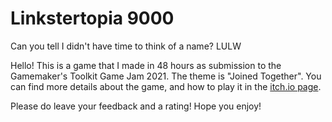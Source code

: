 # Linkstertopia 9000

Can you tell I didn't have time to think of a name? LULW

Hello! This is a game that I made in 48 hours as submission to the Gamemaker's Toolkit Game Jam 2021. The theme is "Joined Together". You can find more details about the game, and how to play it in the [itch.io page](https://vivek-raman.itch.io/linkst3rtopia-9000). 

Please do leave your feedback and a rating! Hope you enjoy!
